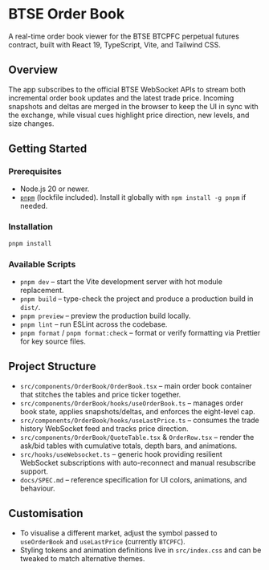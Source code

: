 # BTSE Order Book

A real-time order book viewer for the BTSE BTCPFC perpetual futures contract, built with React 19, TypeScript, Vite, and Tailwind CSS.

## Overview

The app subscribes to the official BTSE WebSocket APIs to stream both incremental order book updates and the latest trade price. Incoming snapshots and deltas are merged in the browser to keep the UI in sync with the exchange, while visual cues highlight price direction, new levels, and size changes.

## Getting Started

### Prerequisites

- Node.js 20 or newer.
- [`pnpm`](https://pnpm.io/) (lockfile included). Install it globally with `npm install -g pnpm` if needed.

### Installation

```bash
pnpm install
```

### Available Scripts

- `pnpm dev` – start the Vite development server with hot module replacement.
- `pnpm build` – type-check the project and produce a production build in `dist/`.
- `pnpm preview` – preview the production build locally.
- `pnpm lint` – run ESLint across the codebase.
- `pnpm format` / `pnpm format:check` – format or verify formatting via Prettier for key source files.

## Project Structure

- `src/components/OrderBook/OrderBook.tsx` – main order book container that stitches the tables and price ticker together.
- `src/components/OrderBook/hooks/useOrderBook.ts` – manages order book state, applies snapshots/deltas, and enforces the eight-level cap.
- `src/components/OrderBook/hooks/useLastPrice.ts` – consumes the trade history WebSocket feed and tracks price direction.
- `src/components/OrderBook/QuoteTable.tsx` & `OrderRow.tsx` – render the ask/bid tables with cumulative totals, depth bars, and animations.
- `src/hooks/useWebsocket.ts` – generic hook providing resilient WebSocket subscriptions with auto-reconnect and manual resubscribe support.
- `docs/SPEC.md` – reference specification for UI colors, animations, and behaviour.

## Customisation

- To visualise a different market, adjust the symbol passed to `useOrderBook` and `useLastPrice` (currently `BTCPFC`).
- Styling tokens and animation definitions live in `src/index.css` and can be tweaked to match alternative themes.
